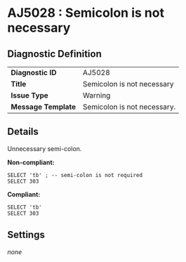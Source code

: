 # AJ5028 : Semicolon is not necessary

## Diagnostic Definition

<table>
  <tr>
    <td class="header"><b>Diagnostic ID</b></td>
    <td>AJ5028</td>
  </tr>
  <tr>
    <td class="header"><b>Title</b></td>
    <td>Semicolon is not necessary</td>
  </tr>
  <tr>
    <td class="header"><b>Issue Type</b></td>
    <td>Warning</td>
  </tr>
  <tr>
    <td class="header"><b>Message Template</b></td>
    <td>Semicolon is not necessary.</td>
  </tr>
  
</table>

## Details

Unnecessary semi-colon.

**Non-compliant:**

```tsql
SELECT 'tb' ; -- semi-colon is not required️
SELECT 303
```

**Compliant:**

```tsql
SELECT 'tb'
SELECT 303
```


## Settings

*none*

